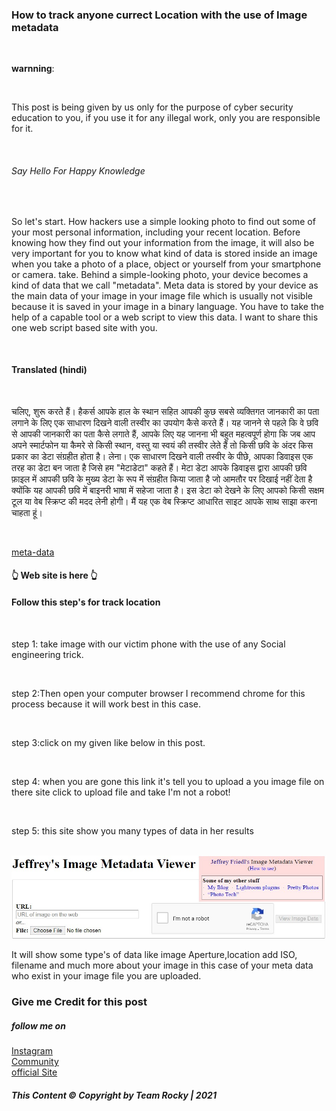 <h3>How to track anyone currect Location with the use of Image metadata </h3><br>

<p><b>warnning</b>:</p><br>
<p>This post is being given by us only for the purpose of cyber security education to you, if you use it for any illegal work, only you are responsible for it.</p><br>

<h6> Say Hello For Happy Knowledge </h6><br>
<p>So let's start. How hackers use a simple looking photo to find out some of your most personal information, including your recent location. Before knowing how they find out your information from the image, it will also be very important for you to know what kind of data is stored inside an image when you take a photo of a place, object or yourself from your smartphone or camera. take. Behind a simple-looking photo, your device becomes a kind of data that we call "metadata". Meta data is stored by your device as the main data of your image in your image file which is usually not visible because it is saved in your image in a binary language. You have to take the help of a capable tool or a web script to view this data. I want to share this one web script based site with you.</p><br>
<h4> Translated (hindi)</h4><br>
<p>चलिए, शुरू करते हैं। हैकर्स आपके हाल के स्थान सहित आपकी कुछ सबसे व्यक्तिगत जानकारी का पता लगाने के लिए एक साधारण दिखने वाली तस्वीर का उपयोग कैसे करते हैं। यह जानने से पहले कि वे छवि से आपकी जानकारी का पता कैसे लगाते हैं, आपके लिए यह जानना भी बहुत महत्वपूर्ण होगा कि जब आप अपने स्मार्टफोन या कैमरे से किसी स्थान, वस्तु या स्वयं की तस्वीर लेते हैं तो किसी छवि के अंदर किस प्रकार का डेटा संग्रहीत होता है। लेना। एक साधारण दिखने वाली तस्वीर के पीछे, आपका डिवाइस एक तरह का डेटा बन जाता है जिसे हम "मेटाडेटा" कहते हैं। मेटा डेटा आपके डिवाइस द्वारा आपकी छवि फ़ाइल में आपकी छवि के मुख्य डेटा के रूप में संग्रहीत किया जाता है जो आमतौर पर दिखाई नहीं देता है क्योंकि यह आपकी छवि में बाइनरी भाषा में सहेजा जाता है। इस डेटा को देखने के लिए आपको किसी सक्षम टूल या वेब स्क्रिप्ट की मदद लेनी होगी। मैं यह एक वेब स्क्रिप्ट आधारित साइट आपके साथ साझा करना चाहता हूं।<p></br>

<a href="http://exif.regex.info/exif.cgi">meta-data</a><h4> 👆 Web site is here 👆</h4>
<h4> Follow this step's for track location </h4><br>
<p> step 1: take image with our victim phone with the use of any Social engineering trick.</p><br>
<p> step 2:Then open your computer browser I recommend chrome for this process because it will work best in this case.</p><br>
<p> step 3:click on my given like below in this post.
</p><br>
<p>step 4: when you are gone this link it's tell you to upload a you image file on there site click to upload file and take I'm not a robot!</p><br>
<p> step 5: this site show you many types of data in her results</p><br>
<img src="img01.jpg"> <br>
<p> It will show some type's of data like image Aperture,location add ISO, filename and much more about your image in this case of your meta data who exist in your image file you are uploaded. </p>

### Give me Credit for this post

<h5> follow me on </h5>
 <a href="http://www.instagram.com/rockyjaat111_">Instagram</a><br>
 <a href="http://www.instagram.com/gitttols"> Community</a><br>
 <a href="https://gittools.blogspot.com"> official Site </a>

 <h6><b> This Content © Copyright by Team Rocky | 2021 </h6>
